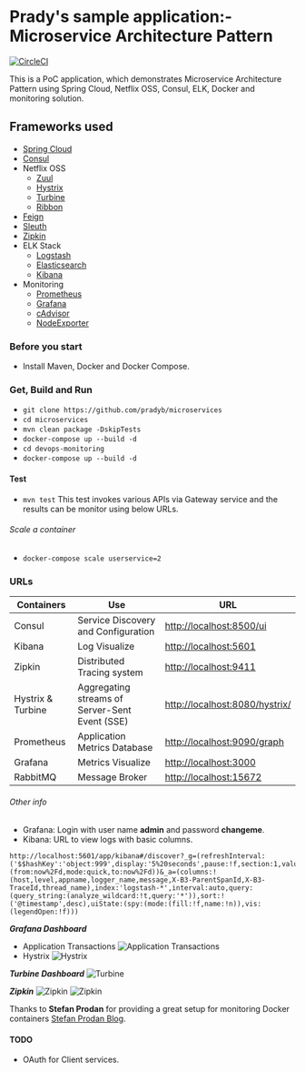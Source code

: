 # Prady's sample application:- Microservice Architecture Pattern

[![CircleCI](https://circleci.com/gh/pradyb/microservices.svg?style=svg)](https://circleci.com/gh/pradyb/microservices)

This is a PoC application, which demonstrates Microservice Architecture Pattern using Spring Cloud, Netflix OSS, Consul, ELK, Docker and monitoring  solution.

## Frameworks used 
* [Spring Cloud](http://projects.spring.io/spring-cloud/)
* [Consul](https://www.consul.io/)
* Netflix OSS
  * [Zuul](https://github.com/Netflix/zuul/wiki)
  * [Hystrix](https://github.com/Netflix/Hystrix)
  * [Turbine](https://github.com/Netflix/Turbine)
  * [Ribbon](https://github.com/Netflix/ribbon)
* [Feign](https://github.com/OpenFeign/feign)
* [Sleuth](https://cloud.spring.io/spring-cloud-sleuth/)
* [Zipkin](http://zipkin.io/)
* ELK Stack 
  * [Logstash](https://www.elastic.co/products/logstash) 
  * [Elasticsearch](https://www.elastic.co/products/elasticsearch)
  * [Kibana](https://www.elastic.co/products/kibana) 
* Monitoring 
  * [Prometheus](https://prometheus.io/)
  * [Grafana](http://grafana.org/)
  * [cAdvisor](https://github.com/google/cadvisor)
  * [NodeExporter](https://github.com/prometheus/node_exporter)


### Before you start
- Install Maven, Docker and Docker Compose.

### Get, Build and Run
* `git clone https://github.com/pradyb/microservices`
* `cd microservices`
* `mvn clean package -DskipTests`
* `docker-compose up --build -d`
* `cd devops-monitoring`
* `docker-compose up --build -d`

#### Test
* `mvn test` 
This test invokes various APIs via Gateway service and the results can be monitor using below URLs.  

###### Scale a container
* `docker-compose scale userservice=2`
 
### URLs

| Containers | Use | URL |
| ------ | ------ | ------ |
| Consul | Service Discovery and Configuration | [http://localhost:8500/ui](http://localhost:8500/ui) |
| Kibana | Log Visualize | [http://localhost:5601](http://localhost:5601)|
| Zipkin | Distributed Tracing system | [http://localhost:9411](http://localhost:9411)|
| Hystrix & Turbine | Aggregating streams of Server-Sent Event (SSE)  | [http://localhost:8080/hystrix/](http://localhost:8080/hystrix/monitor?stream=http%3A%2F%2Flocalhost%3A8989%2Fturbine.stream)|
| Prometheus | Application Metrics Database | [http://localhost:9090/graph](http://localhost:9090/graph) |
| Grafana | Metrics Visualize | [http://localhost:3000](http://localhost:3000) |
| RabbitMQ | Message Broker | [http://localhost:15672](http://localhost:15672) |

###### Other info
* Grafana: Login with user name **admin** and password **changeme**.
* Kibana: URL to view logs with basic columns.
```
http://localhost:5601/app/kibana#/discover?_g=(refreshInterval:('$$hashKey':'object:999',display:'5%20seconds',pause:!f,section:1,value:5000),time:(from:now%2Fd,mode:quick,to:now%2Fd))&_a=(columns:!(host,level,appname,logger_name,message,X-B3-ParentSpanId,X-B3-TraceId,thread_name),index:'logstash-*',interval:auto,query:(query_string:(analyze_wildcard:!t,query:'*')),sort:!('@timestamp',desc),uiState:(spy:(mode:(fill:!f,name:!n)),vis:(legendOpen:!f)))
```

***Grafana Dashboard*** 
* Application Transactions
![Application Transactions](https://github.com/pradyb/microservices/blob/master/images/ApplicationTx.png?raw=true)
* Hystrix 
![Hystrix](https://github.com/pradyb/microservices/blob/master/images/Hystrix%20Dashboard.png?raw=true)

***Turbine Dashboard***
![Turbine](https://github.com/pradyb/microservices/blob/master/images/Turbine%20Dashboard.png?raw=true)

***Zipkin***
![Zipkin](https://github.com/pradyb/microservices/blob/master/images/Zipkin%20Dependencies.png?raw=true)
![Zipkin](https://github.com/pradyb/microservices/blob/master/images/Zipkin%20Trace.png?raw=true)


Thanks to **Stefan Prodan** for providing a great setup for monitoring Docker containers
[Stefan Prodan Blog](https://stefanprodan.com/2016/a-monitoring-solution-for-docker-hosts-containers-and-containerized-services/).


#### TODO
- OAuth for Client services.